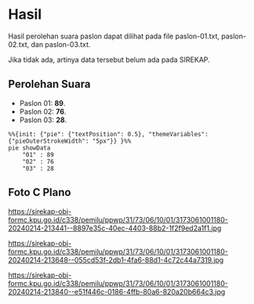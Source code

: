 # Hasil

Hasil perolehan suara paslon dapat dilihat pada file paslon-01.txt, paslon-02.txt, dan paslon-03.txt.

Jika tidak ada, artinya data tersebut belum ada pada SIREKAP.

## Perolehan Suara

 * Paslon 01: **89**.
 * Paslon 02: **76**.
 * Paslon 03: **28**.

```mermaid
%%{init: {"pie": {"textPosition": 0.5}, "themeVariables": {"pieOuterStrokeWidth": "5px"}} }%%
pie showData
    "01" : 89
    "02" : 76
    "03" : 28
```
## Foto C Plano

https://sirekap-obj-formc.kpu.go.id/c338/pemilu/ppwp/31/73/06/10/01/3173061001180-20240214-213441--8897e35c-40ec-4403-88b2-1f2f9ed2a1f1.jpg

https://sirekap-obj-formc.kpu.go.id/c338/pemilu/ppwp/31/73/06/10/01/3173061001180-20240214-213648--055cd53f-2db1-4fa6-88d1-4c72c44a7319.jpg

https://sirekap-obj-formc.kpu.go.id/c338/pemilu/ppwp/31/73/06/10/01/3173061001180-20240214-213840--e51f446c-0186-4ffb-80a6-820a20b664c3.jpg
